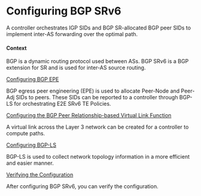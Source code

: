 Configuring BGP SRv6
====================

A controller orchestrates IGP SIDs and BGP SR-allocated BGP peer SIDs to implement inter-AS forwarding over the optimal path.

#### Context

BGP is a dynamic routing protocol used between ASs. BGP SRv6 is a BGP extension for SR and is used for inter-AS source routing.


[Configuring BGP EPE](../../../../software/nev8r10_vrpv8r16/user/vrp/dc_vrp_srv6_all_cfg_0033-1.html)

BGP egress peer engineering (EPE) is used to allocate Peer-Node and Peer-Adj SIDs to peers. These SIDs can be reported to a controller through BGP-LS for orchestrating E2E SRv6 TE Policies.

[Configuring the BGP Peer Relationship-based Virtual Link Function](../../../../software/nev8r10_vrpv8r16/user/vrp/dc_vrp_srv6_all_cfg_0033-2.html)

A virtual link across the Layer 3 network can be created for a controller to compute paths.

[Configuring BGP-LS](../../../../software/nev8r10_vrpv8r16/user/vrp/dc_vrp_srv6_all_cfg_0033-3.html)

BGP-LS is used to collect network topology information in a more efficient and easier manner.

[Verifying the Configuration](../../../../software/nev8r10_vrpv8r16/user/vrp/dc_vrp_srv6_all_cfg_0033-4.html)

After configuring BGP SRv6, you can verify the configuration.